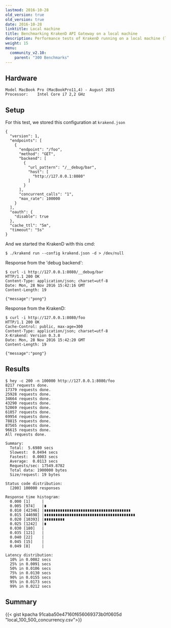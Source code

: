```yaml
---
lastmod: 2016-10-28
old_version: true
old_version: true
date: 2016-10-28
linktitle: Local machine
title: Benchmarking KrakenD API Gateway on a local machine
description: Performance tests of KrakenD running on a local machine (laptop) with measurements of different concurrency levels.
weight: 15
menu:
  community_v2.10:
    parent: "300 Benchmarks"
---
```


## Hardware

    Model MacBook Pro (MacBookPro11,4) - August 2015
    Processor:    Intel Core i7 2,2 GHz

## Setup

For this test, we stored this configuration at `krakend.json`

    {
      "version": 1,
      "endpoints": [
        {
          "endpoint": "/foo",
          "method": "GET",
          "backend": [
            {
              "url_pattern": "/__debug/bar",
              "host": [
                "http://127.0.0.1:8080"
              ]
            }
          ],
          "concurrent_calls": "1",
          "max_rate": 100000
        }
      ],
      "oauth": {
        "disable": true
      },
      "cache_ttl": "5m",
      "timeout": "5s"
    }

And we started the KrakenD with this cmd:

    $ ./krakend run --config krakend.json -d > /dev/null

Response from the 'debug backend':

    $ curl -i http://127.0.0.1:8080/__debug/bar
    HTTP/1.1 200 OK
    Content-Type: application/json; charset=utf-8
    Date: Mon, 28 Nov 2016 15:42:16 GMT
    Content-Length: 19

    {"message":"pong"}

Response from the KrakenD:

    $ curl -i http://127.0.0.1:8080/foo
    HTTP/1.1 200 OK
    Cache-Control: public, max-age=300
    Content-Type: application/json; charset=utf-8
    X-Krakend: Version 0.3.8
    Date: Mon, 28 Nov 2016 15:42:20 GMT
    Content-Length: 19

    {"message":"pong"}

## Results

    $ hey -c 200 -n 100000 http://127.0.0.1:8080/foo
    8217 requests done.
    17379 requests done.
    25928 requests done.
    34664 requests done.
    43290 requests done.
    52069 requests done.
    61057 requests done.
    69954 requests done.
    78815 requests done.
    87565 requests done.
    96615 requests done.
    All requests done.

    Summary:
      Total:  5.6980 secs
      Slowest:  0.0494 secs
      Fastest:  0.0003 secs
      Average:  0.0113 secs
      Requests/sec: 17549.8782
      Total data: 1900000 bytes
      Size/request: 19 bytes

    Status code distribution:
      [200] 100000 responses

    Response time histogram:
      0.000 [1]     |
      0.005 [974]   |∎
      0.010 [42346] |∎∎∎∎∎∎∎∎∎∎∎∎∎∎∎∎∎∎∎∎∎∎∎∎∎∎∎∎∎∎∎∎∎∎∎∎∎∎
      0.015 [44698] |∎∎∎∎∎∎∎∎∎∎∎∎∎∎∎∎∎∎∎∎∎∎∎∎∎∎∎∎∎∎∎∎∎∎∎∎∎∎∎∎
      0.020 [10393] |∎∎∎∎∎∎∎∎∎
      0.025 [1242]  |∎
      0.030 [180]   |
      0.035 [121]   |
      0.040 [22]    |
      0.045 [15]    |
      0.049 [8]     |

    Latency distribution:
      10% in 0.0082 secs
      25% in 0.0091 secs
      50% in 0.0106 secs
      75% in 0.0130 secs
      90% in 0.0155 secs
      95% in 0.0173 secs
      99% in 0.0212 secs

## Summary

{{< gist kpacha 91caba50e47160f656069373b0f0605d "local_100_500_concurrency.csv">}}